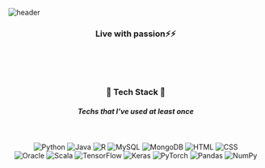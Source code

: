 ![header](https://capsule-render.vercel.app/api?type=waving&color=6fd0e0&height=250&section=header&text=Minjeong%20Kim&fontSize=50&animation=fadeIn&fontAlignY=38)
<h3 align="center"> Live with passion⚡⚡ </h3>

<br><br><br>
<h3 align='center'> 🚀 Tech Stack 🚀 </h3>
<h5 align="center"> Techs that I've used at least once </h5>
<br>
<p align='center'>
  <img alt="Python" src="https://img.shields.io/badge/python%20-%2314354C.svg?&style=for-the-badge&logo=python&logoColor=white"/> 
  <img alt="Java" src="https://img.shields.io/badge/java-%23ED8B00.svg?&style=for-the-badge&logo=java&logoColor=white"/> 
  <img alt="R" src="https://img.shields.io/badge/r-%23276DC3.svg?&style=for-the-badge&logo=r&logoColor=white"/> 
  <img alt="MySQL" src="https://img.shields.io/badge/mysql-%2300f.svg?&style=for-the-badge&logo=mysql&logoColor=white"/> 
  <img alt="MongoDB" src ="https://img.shields.io/badge/MongoDB-%234ea94b.svg?&style=for-the-badge&logo=mongodb&logoColor=white"/> 
  <img alt="HTML" src="https://img.shields.io/badge/html%20-%23E34F26.svg?&style=for-the-badge&logo=html5&logoColor=white"/> 
  <img alt="CSS" src="https://img.shields.io/badge/css%20-%231572B6.svg?&style=for-the-badge&logo=css3&logoColor=white"/>   
  <br>
  <img alt="Oracle" src ="https://img.shields.io/badge/oracle%20-%23F00000.svg?&style=for-the-badge&logo=oracle&logoColor=white" /> 
  <img alt="Scala" src="https://img.shields.io/badge/scala-%23DC322F.svg?&style=for-the-badge&logo=scala&logoColor=white"/> 
  <img alt="TensorFlow" src="https://img.shields.io/badge/TensorFlow%20-%23FF6F00.svg?&style=for-the-badge&logo=TensorFlow&logoColor=white" /> 
  <img alt="Keras" src="https://img.shields.io/badge/Keras%20-%23D00000.svg?&style=for-the-badge&logo=Keras&logoColor=white"/> 
  <img alt="PyTorch" src="https://img.shields.io/badge/PyTorch%20-%23EE4C2C.svg?&style=for-the-badge&logo=PyTorch&logoColor=white" /> 
  <img alt="Pandas" src="https://img.shields.io/badge/pandas%20-%23150458.svg?&style=for-the-badge&logo=pandas&logoColor=white" /> 
  <img alt="NumPy" src="https://img.shields.io/badge/numpy%20-%23013243.svg?&style=for-the-badge&logo=numpy&logoColor=white" />
</p>
